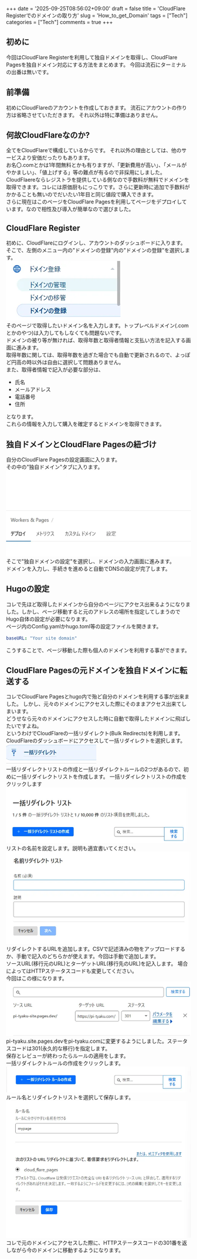 +++
date = '2025-09-25T08:56:02+09:00'
draft = false
title = 'CloudFlare Registerでのドメインの取り方'
slug = 'How_to_get_Domain'
tags = ["Tech"]
categories = ["Tech"]
comments = true
+++
## 初めに
今回はCloudFlare Registerを利用して独自ドメインを取得し、CloudFlare Pagesを独自ドメイン対応にする方法をまとめます。
今回は流石にターミナルの出番は無いです。
## 前準備
初めにCloudFlareのアカウントを作成しておきます。
流石にアカウントの作り方は省略させていただきます。
それ以外は特に準備はありません。
## 何故CloudFlareなのか?
全てをCloudFlareで構成しているからです。
それ以外の理由としては、他のサービスより安価だったりもあります。<br>
お名〇.comとかは1年間無料とかも有りますが、「更新費用が高い」、「メールがやかましい」、「値上げする」等の難点が有るので非採用にしました。<br>
CloudFlaereならレジストラを提供している側なので手数料が無料でドメインを取得できます。コレには原価厨もにっこりです。さらに更新時に追加で手数料がかかることも無いのでだいたい1年目と同じ値段で購入できます。<br>
さらに現在はこのページをCloudFlare Pagesを利用してページをデプロイしています。なので相性及び導入が簡単なので選びました。

## CloudFlare Register
初めに、CloudFlareにログインし、アカウントのダッシュボードに入ります。<br>
そこで、左側のメニュー内の"ドメインの登録"内の"ドメインの登録"を選択します。<br>
![imageS](./Domain_.webp)<br>
そのページで取得したいドメイン名を入力します。トップレベルドメイン(.comとかのやつ)は入力してもしなくても問題ないです。<br>
ドメインの被り等が無ければ、取得年数と取得者情報と支払い方法を記入する画面に進みます。<br>
取得年数に関しては、取得年数を過ぎた場合でも自動で更新されるので、よっぽど円高の時以外は自由に選択して問題ありません。<br>
また、取得者情報で記入が必要な部分は、
- 氏名
- メールアドレス
- 電話番号
- 住所

となります。<br>
これらの情報を入力して購入を確定するとドメインを取得できます。

## 独自ドメインとCloudFlare Pagesの紐づけ
自分のCloudFlare Pagesの設定画面に入ります。<br>
その中の"独自ドメイン"タブに入ります。<br>
![alt text](./Pages.webp)<br>
そこで"独自ドメインの設定"を選択し、ドメインの入力画面に進みます。<br>
ドメインを入力し、手続きを進めると自動でDNSの設定が完了します。

## Hugoの設定
コレで先ほど取得したドメインから自分のページにアクセス出来るようになりました。しかし、ページ移動すると元のアドレスの場所を指定してしまうのでHugo自体の設定が必要になります。<br>
ページ内のConfig.yamlかhugo.toml等の設定ファイルを開きます。<br>

```config.yaml
baseURL: "Your site domain"
```

こうすることで、ページ移動した際も個人のドメインを利用する事ができます。

## CloudFlare Pagesの元ドメインを独自ドメインに転送する
コレでCloudFlare Pagesとhugo内で殆ど自分のドメインを利用する事が出来ました。
しかし、元々のドメインにアクセスした際にそのままアクセス出来てしまいます。<br>
どうせなら元々のドメインにアクセスした時に自動で取得したドメインに飛ばしたいですよね。<br>
というわけでCloudFlareの一括リダイレクト(Bulk Redirects)を利用します。<br>
CloudFlareのダッシュボードにアクセスして一括リダイレクトを選択します。<br>
![一括リダイレクト](./redirect_all.webp)<br>
一括リダイレクトリストの作成と一括リダイレクトルールの2つがあるので、初めに一括リダイレクトリストを作成します。
一括リダイレクトリストの作成をクリックします<br>
![リダイレクトリスト](./redirect_list.webp)<br>
リストの名前を設定します。説明も適宜書いてください。<br>
![リストの名前入力画面](./List_name.webp)<br>
リダイレクトするURLを追加します。CSVで記述済みの物をアップロードするか、手動で記入のどちらかが使えます。今回は手動で追加します。<br>
ソースURL(移行元のURL)とターゲットURL(移行先のURL)を記入します。
場合によってはHTTPステータスコードも変更してください。<br>
今回はこの様になります。<br>
![ルール](./Redirect_Mypage.webp)<br>
pi-tyaku.site.pages.devをpi-tyaku.comに変更するようにしました。ステータスコードは301(永久的な移行)を指定します。<br>
保存とレビューが終わったらルールの適用をします。<br>
一括リダイレクトルールの作成をクリックします。<br>
![ルール](./redirect_rule.webp)
ルール名とリダイレクトリストを選択して保存します。<br>
![alt text](./Redirect_Rule_setting.webp)<br>
コレで元のドメインにアクセスした際に、HTTPステータスコードの301番を返しながら今のドメインに移動するようになります。<br>